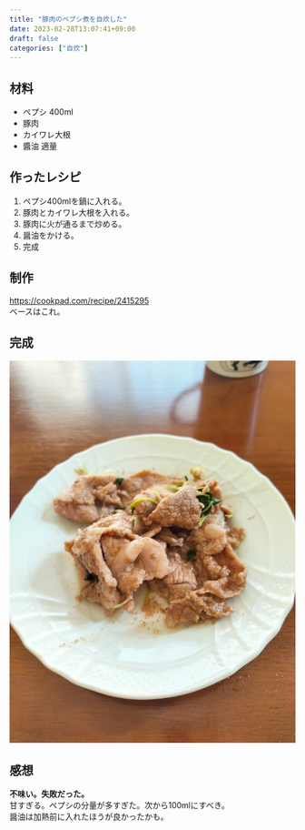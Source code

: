 ```yaml
---
title: "豚肉のペプシ煮を自炊した"
date: 2023-02-28T13:07:41+09:00
draft: false
categories: ["自炊"]
---
```

## 材料
* ペプシ 400ml
* 豚肉
* カイワレ大根
* 醬油 適量
## 作ったレシピ
1. ペプシ400mlを鍋に入れる。
2. 豚肉とカイワレ大根を入れる。
3. 豚肉に火が通るまで炒める。
4. 醤油をかける。
5. 完成
## 制作
https://cookpad.com/recipe/2415295    
ベースはこれ。

## 完成
![img1](/images/cook-pepsi-butaniku-1.jpg)   

## 感想
**不味い。失敗だった。**    
甘すぎる。ペプシの分量が多すぎた。次から100mlにすべき。    
醤油は加熱前に入れたほうが良かったかも。
